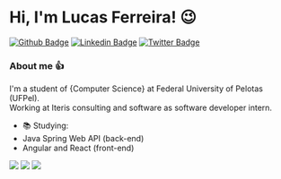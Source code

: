 # Hi, I'm Lucas Ferreira! 😉

[![Github Badge](https://img.shields.io/badge/-Github-000?style=flat-square&logo=Github&logoColor=white&link=https://github.com/fagnerpsantos)](https://github.com/lcsferreira)
[![Linkedin Badge](https://img.shields.io/badge/-LinkedIn-blue?style=flat-square&logo=Linkedin&logoColor=white&link=https://www.linkedin.com/in/fagnerpsantos/)](https://www.linkedin.com/in/lucas-ferreira-2001/)
[![Twitter Badge](https://img.shields.io/badge/-Twitter-1ca0f1?style=flat-square&labelColor=1ca0f1&logo=twitter&logoColor=white&link=https://twitter.com/fagnerpsantos)](https://twitter.com/Ls_oFerreira)

### About me 👍

I'm a student of {Computer Science} at Federal University of Pelotas (UFPel).
</br>
Working at Iteris consulting and software as software developer intern.

- 📚 Studying: 
- Java Spring Web API (back-end)
- Angular and React (front-end)

<img src="https://img.shields.io/badge/Spring-6DB33F?style=for-the-badge&logo=spring&logoColor=white" />
<img src="https://img.shields.io/badge/Angular-DD0031?style=for-the-badge&logo=angular&logoColor=white" />
<img src="https://img.shields.io/badge/React-20232A?style=for-the-badge&logo=react&logoColor=61DAFB" />

